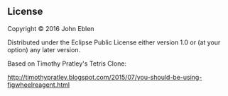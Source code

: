 ## License

Copyright © 2016 John Eblen

Distributed under the Eclipse Public License either version 1.0 or (at your option) any later version.

Based on Timothy Pratley's Tetris Clone:

http://timothypratley.blogspot.com/2015/07/you-should-be-using-figwheelreagent.html
